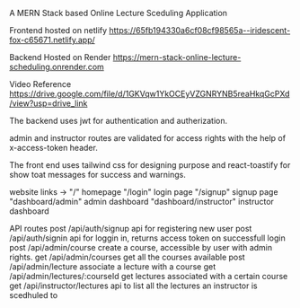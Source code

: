 
A MERN Stack based Online Lecture Sceduling Application

Frontend hosted on netlify
https://65fb194330a6cf08cf98565a--iridescent-fox-c65671.netlify.app/

Backend Hosted on Render 
https://mern-stack-online-lecture-scheduling.onrender.com

Video Reference 
https://drive.google.com/file/d/1GKVqw1YkOCEyVZGNRYNB5reaHkqGcPXd/view?usp=drive_link


The backend uses jwt for authentication and autherization.

admin and instructor routes are validated for access rights with the help of x-access-token header.

The front end uses tailwind css for designing purpose and react-toastify for show toat messages for success and warnings.

website links ->
"/" homepage
"/login"  login page
"/signup"  signup page
"dashboard/admin"  admin dashboard
"dashboard/instructor" instructor dashboard

API routes 
post /api/auth/signup  api for registering new user
post /api/auth/signin  api for loggin in, returns access token on successfull login
post /api/admin/course  create a course, accessible by user with admin rights.
get /api/admin/courses  get all the courses available
post /api/admin/lecture  associate a lecture with a course
get /api/admin/lectures/:courseId  get lectures associated with a certain course
get /api/instructor/lectures api to list all the lectures an instructor is scedhuled to



